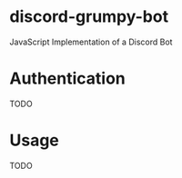 # discord-grumpy-bot
JavaScript Implementation of a Discord Bot

# Authentication
TODO

# Usage
TODO
